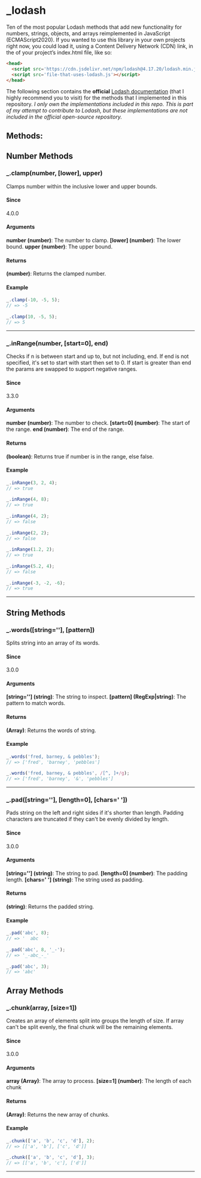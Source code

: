 # _lodash
 Ten of the most popular Lodash methods that add new functionality for numbers, strings, objects, and arrays reimplemented in JavaScript (ECMAScript2020).
 If you wanted to use this library in your own projects right now, you could load it, using a Content Delivery Network (CDN) link, in the <head> of your project’s index.html file, like so:
 
```html
<head>
  <script src='https://cdn.jsdelivr.net/npm/lodash@4.17.20/lodash.min.js'></script>
  <script src='file-that-uses-lodash.js'></script>
</head>
```

The following section contains the **official** [Lodash documentation](https://lodash.com/docs/4.17.15) (that I highly recommend you to visit) for the methods that I implemented in this repository. *I only own the implementations included in this repo. This is part of my attempt to contribute to Lodash, but these implementations are not included in the official open-source repository.*

## **Methods:**
## **Number Methods**
### **_.clamp(number, [lower], upper)**

Clamps number within the inclusive lower and upper bounds.

#### **Since**
4.0.0

#### **Arguments**
**number (number)**: The number to clamp.
**[lower] (number)**: The lower bound.
**upper (number)**: The upper bound.

#### **Returns**
**(number)**: Returns the clamped number.

#### **Example**
```javascript
_.clamp(-10, -5, 5);
// => -5
 
_.clamp(10, -5, 5);
// => 5
```
---
### **_.inRange(number, [start=0], end)**

Checks if n is between start and up to, but not including, end. If end is not specified, it's set to start with start then set to 0. If start is greater than end the params are swapped to support negative ranges.

#### **Since**
3.3.0

#### **Arguments**
**number (number)**: The number to check.
**[start=0] (number)**: The start of the range.
**end (number)**: The end of the range.

#### **Returns**
**(boolean)**: Returns true if number is in the range, else false.

#### **Example**
```javascript
_.inRange(3, 2, 4);
// => true
 
_.inRange(4, 8);
// => true
 
_.inRange(4, 2);
// => false
 
_.inRange(2, 2);
// => false
 
_.inRange(1.2, 2);
// => true
 
_.inRange(5.2, 4);
// => false
 
_.inRange(-3, -2, -6);
// => true
```
---

## **String Methods**
### **_.words([string=''], [pattern])**

Splits string into an array of its words.

#### **Since**
3.0.0

#### **Arguments**
**[string=''] (string)**: The string to inspect.
**[pattern] (RegExp|string)**: The pattern to match words.

#### **Returns**
**(Array)**: Returns the words of string.

#### **Example**
```javascript
_.words('fred, barney, & pebbles');
// => ['fred', 'barney', 'pebbles']
 
_.words('fred, barney, & pebbles', /[^, ]+/g);
// => ['fred', 'barney', '&', 'pebbles']
```

---

### **_.pad([string=''], [length=0], [chars=' '])**

Pads string on the left and right sides if it's shorter than length. Padding characters are truncated if they can't be evenly divided by length.

#### **Since**
3.0.0

#### **Arguments**
**[string=''] (string)**: The string to pad.
**[length=0] (number)**: The padding length.
**[chars=' '] (string)**: The string used as padding.

#### **Returns**
**(string)**: Returns the padded string.

#### **Example**
```javascript
_.pad('abc', 8);
// => '  abc   '
 
_.pad('abc', 8, '_-');
// => '_-abc_-_'
 
_.pad('abc', 3);
// => 'abc'
```

## **Array Methods**
### **_.chunk(array, [size=1])**

Creates an array of elements split into groups the length of size. If array can't be split evenly, the final chunk will be the remaining elements.

#### **Since**
3.0.0

#### **Arguments**
**array (Array)**: The array to process.
**[size=1] (number)**: The length of each chunk

#### **Returns**
**(Array)**: Returns the new array of chunks.

#### **Example**
```javascript
_.chunk(['a', 'b', 'c', 'd'], 2);
// => [['a', 'b'], ['c', 'd']]
 
_.chunk(['a', 'b', 'c', 'd'], 3);
// => [['a', 'b', 'c'], ['d']]
```

---


